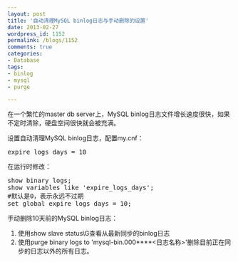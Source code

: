 ```yaml
---
layout: post
title: '自动清理MySQL binlog日志与手动删除的设置'
date: 2013-02-27
wordpress_id: 1152
permalink: /blogs/1152
comments: true
categories:
- Database
tags:
- binlog
- mysql
- purge

---
```

在一个繁忙的master db server上，MySQL binlog日志文件增长速度很快，如果不定时清除，硬盘空间很快就会被充满。

设置自动清理MySQL binlog日志，配置my.cnf：
<pre class="prettyprint linenums">
expire_logs_days = 10
</pre>

在运行时修改：
<pre class="prettyprint linenums">
show binary logs;   
show variables like 'expire_logs_days'; 
#默认是0，表示永远不过期
set global expire_logs_days = 10; 
</pre>

手动删除10天前的MySQL binlog日志：
1. 使用show slave status\G查看从最新同步的binlog日志
2. 使用purge binary logs to 'mysql-bin.000****<日志名称>'删除目前正在同步的日志以外的所有日志。

